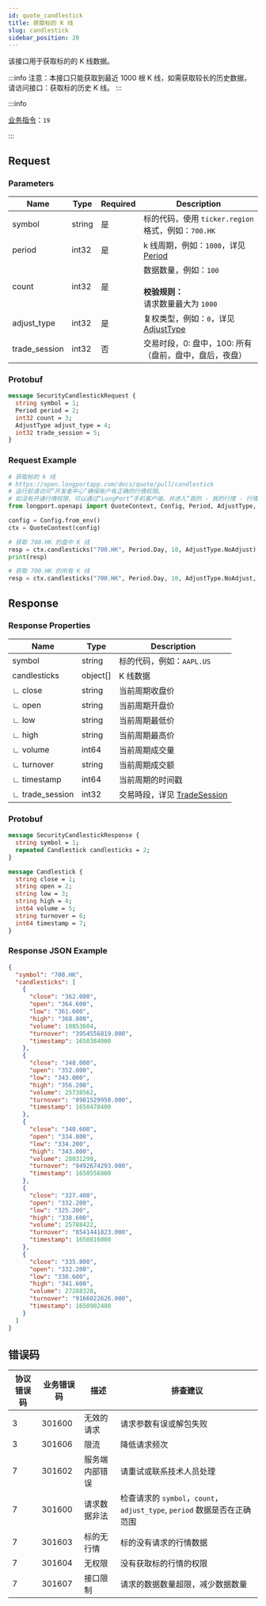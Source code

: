 ```yaml
---
id: quote_candlestick
title: 获取标的 K 线
slug: candlestick
sidebar_position: 20
---
```


该接口用于获取标的的 K 线数据。

:::info
注意：本接口只能获取到最近 1000 根 K 线，如需获取较长的历史数据，请访问接口：获取标的历史 K 线。
:::

<SDKLinks module="quote" klass="QuoteContext" method="candlesticks" />

:::info

[业务指令](../../socket/biz-command)：`19`

:::

## Request

### Parameters

| Name          | Type   | Required | Description                                                               |
|---------------|--------|----------|---------------------------------------------------------------------------|
| symbol        | string | 是       | 标的代码，使用 `ticker.region` 格式，例如：`700.HK`                          |
| period        | int32  | 是       | k 线周期，例如：`1000`，详见 [Period](../objects#period---k-线周期)          |
| count         | int32  | 是       | 数据数量，例如：`100`<br /><br />**校验规则：** <br />请求数量最大为 `1000`  |
| adjust_type   | int32  | 是       | 复权类型，例如：`0`，详见 [AdjustType](../objects#adjusttype---k-线复权类型) |
| trade_session | int32  | 否       | 交易时段，0: 盘中，100: 所有（盘前，盘中，盘后，夜盘）                           |

### Protobuf

```protobuf
message SecurityCandlestickRequest {
  string symbol = 1;
  Period period = 2;
  int32 count = 3;
  AdjustType adjust_type = 4;
  int32 trade_session = 5;
}
```

### Request Example

```python
# 获取标的 k 线
# https://open.longportapp.com/docs/quote/pull/candlestick
# 运行前请访问“开发者中心”确保账户有正确的行情权限。
# 如没有开通行情权限，可以通过“LongPort”手机客户端，并进入“我的 - 我的行情 - 行情商城”购买开通行情权限。
from longport.openapi import QuoteContext, Config, Period, AdjustType, TradeSessions

config = Config.from_env()
ctx = QuoteContext(config)

# 获取 700.HK 的盘中 K 线
resp = ctx.candlesticks("700.HK", Period.Day, 10, AdjustType.NoAdjust)
print(resp)

# 获取 700.HK 的所有 K 线
resp = ctx.candlesticks("700.HK", Period.Day, 10, AdjustType.NoAdjust, trade_session=TradeSessions.All)
```

## Response

### Response Properties

| Name            | Type     | Description                                                      |
|-----------------|----------|------------------------------------------------------------------|
| symbol          | string   | 标的代码，例如：`AAPL.US`                                          |
| candlesticks    | object[] | K 线数据                                                         |
| ∟ close         | string   | 当前周期收盘价                                                   |
| ∟ open          | string   | 当前周期开盘价                                                   |
| ∟ low           | string   | 当前周期最低价                                                   |
| ∟ high          | string   | 当前周期最高价                                                   |
| ∟ volume        | int64    | 当前周期成交量                                                   |
| ∟ turnover      | string   | 当前周期成交额                                                   |
| ∟ timestamp     | int64    | 当前周期的时间戳                                                 |
| ∟ trade_session | int32    | 交易時段，详见 [TradeSession](../objects#tradesession---交易时段) |

### Protobuf

```protobuf
message SecurityCandlestickResponse {
  string symbol = 1;
  repeated Candlestick candlesticks = 2;
}

message Candlestick {
  string close = 1;
  string open = 2;
  string low = 3;
  string high = 4;
  int64 volume = 5;
  string turnover = 6;
  int64 timestamp = 7;
}
```

### Response JSON Example

```json
{
  "symbol": "700.HK",
  "candlesticks": [
    {
      "close": "362.000",
      "open": "364.600",
      "low": "361.600",
      "high": "368.800",
      "volume": 10853604,
      "turnover": "3954556819.000",
      "timestamp": 1650384000
    },
    {
      "close": "348.000",
      "open": "352.000",
      "low": "343.000",
      "high": "356.200",
      "volume": 25738562,
      "turnover": "8981529950.000",
      "timestamp": 1650470400
    },
    {
      "close": "340.600",
      "open": "334.800",
      "low": "334.200",
      "high": "343.000",
      "volume": 28031299,
      "turnover": "9492674293.000",
      "timestamp": 1650556800
    },
    {
      "close": "327.400",
      "open": "332.200",
      "low": "325.200",
      "high": "338.600",
      "volume": 25788422,
      "turnover": "8541441823.000",
      "timestamp": 1650816000
    },
    {
      "close": "335.800",
      "open": "332.200",
      "low": "330.600",
      "high": "341.600",
      "volume": 27288328,
      "turnover": "9166022626.000",
      "timestamp": 1650902400
    }
  ]
}
```

## 错误码

| 协议错误码 | 业务错误码 | 描述           | 排查建议                                                               |
|------------|------------|--------------|--------------------------------------------------------------------|
| 3          | 301600     | 无效的请求     | 请求参数有误或解包失败                                                 |
| 3          | 301606     | 限流           | 降低请求频次                                                           |
| 7          | 301602     | 服务端内部错误 | 请重试或联系技术人员处理                                               |
| 7          | 301600     | 请求数据非法   | 检查请求的 `symbol`，`count`，`adjust_type`, `period` 数据是否在正确范围 |
| 7          | 301603     | 标的无行情     | 标的没有请求的行情数据                                                 |
| 7          | 301604     | 无权限         | 没有获取标的行情的权限                                                 |
| 7          | 301607     | 接口限制       | 请求的数据数量超限，减少数据数量                                        |
